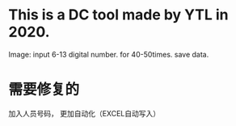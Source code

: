 # This is a DC tool made by YTL in 2020.
Image:
input 6-13 digital number.
for 40-50times.
save data.


# 需要修复的
加入人员号码，
更加自动化（EXCEL自动写入）
